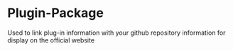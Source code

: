 # Plugin-Package
Used to link plug-in information with your github repository information for display on the official website
